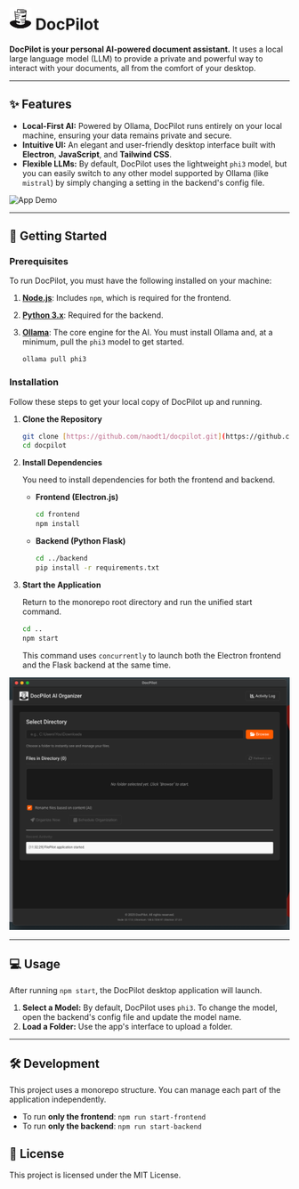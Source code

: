 # <img src="assets/logo.jpg" alt="DocPilot Logo" width="40" height="40"> DocPilot


**DocPilot is your personal AI-powered document assistant.** It uses a local large language model (LLM) to provide a private and powerful way to interact with your documents, all from the comfort of your desktop.

***

## ✨ Features

* **Local-First AI:** Powered by Ollama, DocPilot runs entirely on your local machine, ensuring your data remains private and secure.
* **Intuitive UI:** An elegant and user-friendly desktop interface built with **Electron**, **JavaScript**, and **Tailwind CSS**.
* **Flexible LLMs:** By default, DocPilot uses the lightweight `phi3` model, but you can easily switch to any other model supported by Ollama (like `mistral`) by simply changing a setting in the backend's config file.

![App Demo](assets/docpilotgify.gif)

***

## 🚀 Getting Started

### Prerequisites

To run DocPilot, you must have the following installed on your machine:

1.  **[Node.js](https://nodejs.org/)**: Includes `npm`, which is required for the frontend.
2.  **[Python 3.x](https://www.python.org/downloads/)**: Required for the backend.
3.  **[Ollama](https://ollama.com/)**: The core engine for the AI. You must install Ollama and, at a minimum, pull the `phi3` model to get started.

    ```bash
    ollama pull phi3
    ```

### Installation

Follow these steps to get your local copy of DocPilot up and running.

1.  **Clone the Repository**

    ```bash
    git clone [https://github.com/naodt1/docpilot.git](https://github.com/naodt1/docpilot.git)
    cd docpilot
    ```

2.  **Install Dependencies**

    You need to install dependencies for both the frontend and backend.
    * **Frontend (Electron.js)**

        ```bash
        cd frontend
        npm install
        ```
    * **Backend (Python Flask)**

        ```bash
        cd ../backend
        pip install -r requirements.txt
        ```

3.  **Start the Application**

    Return to the monorepo root directory and run the unified start command.

    ```bash
    cd ..
    npm start
    ```

    This command uses `concurrently` to launch both the Electron frontend and the Flask backend at the same time.

![App Screenshot](assets/screenshot.png)

***

## 💻 Usage

After running `npm start`, the DocPilot desktop application will launch.

1.  **Select a Model:** By default, DocPilot uses `phi3`. To change the model, open the backend's config file and update the model name.
2.  **Load a Folder:** Use the app's interface to upload a folder.

***

## 🛠️ Development

This project uses a monorepo structure. You can manage each part of the application independently.

* To run **only the frontend**: `npm run start-frontend`
* To run **only the backend**: `npm run start-backend`

## 📄 License

This project is licensed under the MIT License.
